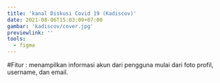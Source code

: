 ```yaml
---
title: 'kanal Diskusi Covid 19 (Kadiscov)'
date: 2021-08-06T15:03:09+07:00
gambar: 'kadiscov/cover.jpg'
previewlink: ''
tools:
  - figma
---
```


#Fitur :
menampilkan informasi akun dari pengguna mulai dari foto profil, username, dan email.
